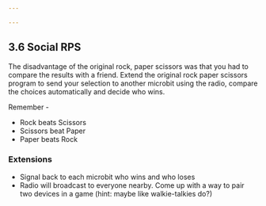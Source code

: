 ```yaml
---

---
```

## 3.6 Social RPS

The disadvantage of the original rock, paper scissors was that you had to compare the results with a friend.
Extend the original rock paper scissors program to send your selection to another microbit using the
radio, compare the choices automatically and decide who wins.

Remember -
* Rock beats Scissors
* Scissors beat Paper
* Paper beats Rock


### Extensions

* Signal back to each microbit who wins and who loses
* Radio will broadcast to everyone nearby. Come up with a way to pair two devices in a game (hint: maybe like walkie-talkies do?)
